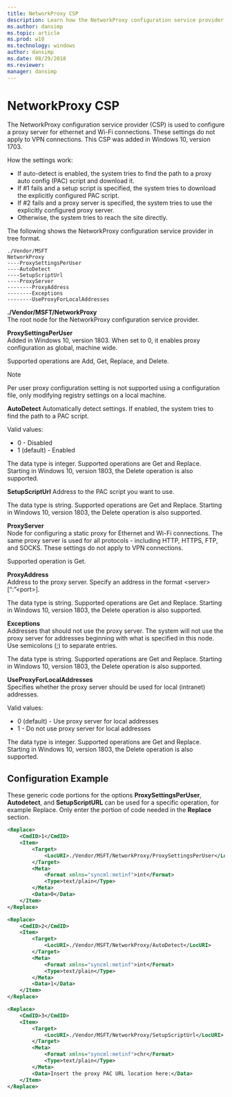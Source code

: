 ```yaml
---
title: NetworkProxy CSP
description: Learn how the NetworkProxy configuration service provider (CSP) is used to configure a proxy server for ethernet and Wi-Fi connections.
ms.author: dansimp
ms.topic: article
ms.prod: w10
ms.technology: windows
author: dansimp
ms.date: 08/29/2018
ms.reviewer: 
manager: dansimp
---
```


# NetworkProxy CSP

The NetworkProxy configuration service provider (CSP) is used to configure a proxy server for ethernet and Wi-Fi connections. These settings do not apply to VPN connections. This CSP was added in Windows 10, version 1703.

How the settings work:  

- If auto-detect is enabled, the system tries to find the path to a proxy auto config (PAC) script and download it.
- If #1 fails and a setup script is specified, the system tries to download the explicitly configured PAC script.
- If #2 fails and a proxy server is specified, the system tries to use the explicitly configured proxy server.
- Otherwise, the system tries to reach the site directly.

The following shows the NetworkProxy configuration service provider in tree format.

```console
./Vendor/MSFT
NetworkProxy
----ProxySettingsPerUser
----AutoDetect
----SetupScriptUrl
----ProxyServer
--------ProxyAddress
--------Exceptions
--------UseProxyForLocalAddresses
```

<a href="" id="networkproxy"></a>**./Vendor/MSFT/NetworkProxy**  
The root node for the NetworkProxy configuration service provider.

<a href="" id="proxysettingsperuser"></a>**ProxySettingsPerUser**  
Added in Windows 10, version 1803. When set to 0, it enables proxy configuration as global, machine wide.

Supported operations are Add, Get, Replace, and Delete.

> [!Note]
> Per user proxy configuration setting is not supported using a configuration file, only modifying registry settings on a local machine.

<a href="" id="autodetect"></a>**AutoDetect**
Automatically detect settings. If enabled, the system tries to find the path to a PAC script.

Valid values:

- 0 - Disabled
- 1 (default) - Enabled

The data type is integer. Supported operations are Get and Replace. Starting in Windows 10, version 1803, the Delete operation is also supported.

<a href="" id="setupscripturl"></a>**SetupScriptUrl**
Address to the PAC script you want to use.

The data type is string. Supported operations are Get and Replace. Starting in Windows 10, version 1803, the Delete operation is also supported.

<a href="" id="proxyserver"></a>**ProxyServer**  
Node for configuring a static proxy for Ethernet and Wi-Fi connections. The same proxy server is used for all protocols - including HTTP, HTTPS, FTP, and SOCKS. These settings do not apply to VPN connections.

Supported operation is Get.

<a href="" id="proxyaddress"></a>**ProxyAddress**  
Address to the proxy server. Specify an address in the format &lt;server&gt;[“:”&lt;port&gt;]. 

The data type is string. Supported operations are Get and Replace. Starting in Windows 10, version 1803, the Delete operation is also supported.

<a href="" id="exceptions"></a>**Exceptions**  
Addresses that should not use the proxy server. The system will not use the proxy server for addresses beginning with what is specified in this node. Use semicolons (;) to separate entries. 

The data type is string. Supported operations are Get and Replace. Starting in Windows 10, version 1803, the Delete operation is also supported.

<a href="" id="useproxyforlocaladdresses"></a>**UseProxyForLocalAddresses**  
Specifies whether the proxy server should be used for local (intranet) addresses. 

Valid values:

- 0 (default) - Use proxy server for local addresses
- 1 - Do not use proxy server for local addresses

The data type is integer. Supported operations are Get and Replace. Starting in Windows 10, version 1803, the Delete operation is also supported.

## Configuration Example

These generic code portions for the options **ProxySettingsPerUser**, **Autodetect**, and **SetupScriptURL** can be used for a specific operation, for example Replace.  Only enter the portion of code needed in the **Replace** section.

```xml
<Replace>
    <CmdID>1</CmdID>
    <Item>
        <Target>
            <LocURI>./Vendor/MSFT/NetworkProxy/ProxySettingsPerUser</LocURI>
        </Target>
        <Meta>
            <Format xmlns="syncml:metinf">int</Format>
            <Type>text/plain</Type>
        </Meta>
        <Data>0</Data>
    </Item>
</Replace>
```

```xml
<Replace>
    <CmdID>2</CmdID>
    <Item>
        <Target>
            <LocURI>./Vendor/MSFT/NetworkProxy/AutoDetect</LocURI>
        </Target>
        <Meta>
            <Format xmlns="syncml:metinf">int</Format>
            <Type>text/plain</Type>
        </Meta>
        <Data>1</Data>
    </Item>
</Replace> 
```

```xml
<Replace>
    <CmdID>3</CmdID>
    <Item>
        <Target>
            <LocURI>./Vendor/MSFT/NetworkProxy/SetupScriptUrl</LocURI>
        </Target>
        <Meta>
            <Format xmlns="syncml:metinf">chr</Format>
            <Type>text/plain</Type>
        </Meta>
        <Data>Insert the proxy PAC URL location here:</Data>
    </Item>
</Replace>
```
